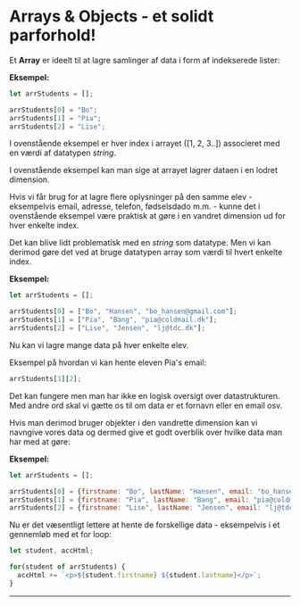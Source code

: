 # Arrays & Objects - et solidt parforhold!

Et **Array** er ideelt til at lagre samlinger af data i form af indekserede lister:

**Eksempel:**
```js
let arrStudents = [];

arrStudents[0] = "Bo";
arrStudents[1] = "Pia";
arrStudents[2] = "Lise";
```
I ovenstående eksempel er hver index i arrayet ([1, 2, 3..]) associeret med en værdi af datatypen *string*.

I ovenstående eksempel kan man sige at arrayet lagrer dataen i en lodret dimension.

Hvis vi får brug for at lagre flere oplysninger på den samme elev - eksempelvis email, adresse, telefon, fødselsdado m.m. - kunne det i ovenstående eksempel være praktisk at gøre i en vandret dimension ud for hver enkelte index.

Det kan blive lidt problematisk med en *string* som datatype. Men vi kan derimod gøre det ved at bruge datatypen array som værdi til hvert enkelte index.

**Eksempel:**
```js
let arrStudents = [];

arrStudents[0] = ["Bo", "Hansen", "bo_hansen@gmail.com"];
arrStudents[1] = ["Pia", "Bang", "pia@coldmail.dk"];
arrStudents[2] = ["Lise", "Jensen", "lj@tdc.dk"];
```
Nu kan vi lagre mange data på hver enkelte elev. 

Eksempel på hvordan vi kan hente eleven Pia's email:
```js
arrStudents[1][2];
```
Det kan fungere men man har ikke en logisk oversigt over datastrukturen. Med andre ord skal vi gætte os til om data er et fornavn eller en email osv.

Hvis man derimod bruger objekter i den vandrette dimension kan vi navngive vores data og dermed give et godt overblik over hvilke data man har med at gøre:

**Eksempel:**
```js
let arrStudents = [];

arrStudents[0] = {firstname: "Bo", lastName: "Hansen", email: "bo_hansen@gmail.com" };
arrStudents[1] = {firstname: "Pia", lastName: "Bang", email: "pia@coldmail.dk" };
arrStudents[2] = {firstname: "Lise", lastName: "Jensen", email: "lj@tdc.dk" };
```
Nu er det væsentligt lettere at hente de forskellige data - eksempelvis i et gennemløb med et for loop:
```js
let student, accHtml;

for(student of arrStudents) {
  accHtml += `<p>${student.firstname} ${student.lastname}</p>`;
}
```
___